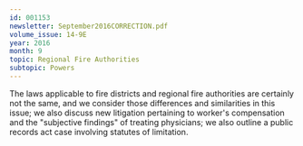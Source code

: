 ```yaml
---
id: 001153
newsletter: September2016CORRECTION.pdf
volume_issue: 14-9E
year: 2016
month: 9
topic: Regional Fire Authorities
subtopic: Powers
---
```


The laws applicable to fire districts and regional fire authorities are certainly not the same, and we consider those differences and similarities in this issue; we also discuss new litigation pertaining to worker's compensation and the "subjective findings" of treating physicians; we also outline a public records act case involving statutes of limitation.